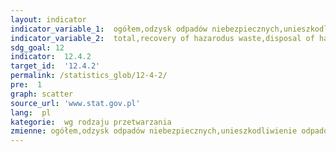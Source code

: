 ```yaml
---
layout: indicator
indicator_variable_1:  ogółem,odzysk odpadów niebezpiecznych,unieszkodliwienie odpadów niebezpiecznych
indicator_variable_2:  total,recovery of hazarodus waste,disposal of hazardous waste
sdg_goal: 12
indicator:  12.4.2
target_id:  '12.4.2'
permalink: /statistics_glob/12-4-2/
pre:  1
graph: scatter
source_url: 'www.stat.gov.pl'
lang:  pl
kategorie:  wg rodzaju przetwarzania
zmienne: ogółem,odzysk odpadów niebezpiecznych,unieszkodliwienie odpadów niebezpiecznych
---
```


